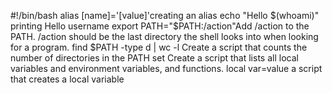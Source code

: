 #!/bin/bash
alias [name]='[value]'creating an alias
echo "Hello $(whoami)" printing Hello username
export PATH="$PATH:/action"Add /action to the PATH. /action should be the last directory the shell looks into when looking for a program.
find $PATH -type d | wc -l Create a script that counts the number of directories in the PATH
set Create a script that lists all local variables and environment variables, and functions.
local var=value a script that creates a local variable
